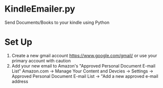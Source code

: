 # KindleEmailer.py
Send Documents/Books to your kindle using Python

# Set Up
1) Create a new gmail account https://www.google.com/gmail/ or use your primary account with caution
2) Add your new email to Amazon's "Approved Personal Document E-mail List"
  Amazon.com -> Manage Your Content and Devcies -> Settings -> Approved Personal Document E-mail List -> "Add a new approved e-mail address

